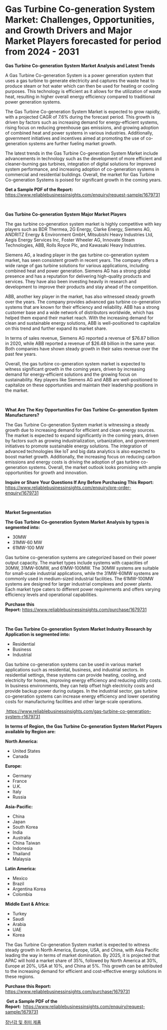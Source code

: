 <p><h1>Gas Turbine Co-generation System Market: Challenges, Opportunities, and Growth Drivers and Major Market Players forecasted for period from 2024 - 2031</h1></p><p><strong>Gas Turbine Co-generation System Market Analysis and Latest Trends</strong></p>
<p><p>A Gas Turbine Co-generation System is a power generation system that uses a gas turbine to generate electricity and captures the waste heat to produce steam or hot water which can then be used for heating or cooling purposes. This technology is efficient as it allows for the utilization of waste heat, resulting in higher overall energy efficiency compared to traditional power generation systems.</p><p>The Gas Turbine Co-generation System Market is expected to grow rapidly, with a projected CAGR of 7.6% during the forecast period. This growth is driven by factors such as increasing demand for energy-efficient systems, rising focus on reducing greenhouse gas emissions, and growing adoption of combined heat and power systems in various industries. Additionally, government initiatives and incentives aimed at promoting the use of co-generation systems are further fueling market growth.</p><p>The latest trends in the Gas Turbine Co-generation System Market include advancements in technology such as the development of more efficient and cleaner-burning gas turbines, integration of digital solutions for improved system performance, and increasing adoption of co-generation systems in commercial and residential buildings. Overall, the market for Gas Turbine Co-generation Systems is poised for significant growth in the coming years.</p></p>
<p><strong>Get a Sample PDF of the Report:&nbsp;</strong> <a href="https://www.reliablebusinessinsights.com/enquiry/request-sample/1679731">https://www.reliablebusinessinsights.com/enquiry/request-sample/1679731</a></p>
<p>&nbsp;</p>
<p><strong>Gas Turbine Co-generation System Major Market Players</strong></p>
<p><p>The gas turbine co-generation system market is highly competitive with key players such as BDR Thermea, 2G Energy, Clarke Energy, Siemens AG, ANDRITZ Energy & Environment GmbH, Mitsubishi Heavy Industries Ltd, Aegis Energy Services Inc, Foster Wheeler AG, Innovate Steam Technologies, ABB, Rolls Royce Plc, and Kawasaki Heavy Industries. </p><p>Siemens AG, a leading player in the gas turbine co-generation system market, has seen consistent growth in recent years. The company offers a wide range of gas turbine solutions for various applications, including combined heat and power generation. Siemens AG has a strong global presence and has a reputation for delivering high-quality products and services. They have also been investing heavily in research and development to improve their products and stay ahead of the competition.</p><p>ABB, another key player in the market, has also witnessed steady growth over the years. The company provides advanced gas turbine co-generation systems that are known for their efficiency and reliability. ABB has a strong customer base and a wide network of distributors worldwide, which has helped them expand their market reach. With the increasing demand for clean and sustainable energy solutions, ABB is well-positioned to capitalize on this trend and further expand its market share.</p><p>In terms of sales revenue, Siemens AG reported a revenue of $76.87 billion in 2020, while ABB reported a revenue of $26.48 billion in the same year. Both companies have shown steady growth in their sales revenue over the past few years.</p><p>Overall, the gas turbine co-generation system market is expected to witness significant growth in the coming years, driven by increasing demand for energy-efficient solutions and the growing focus on sustainability. Key players like Siemens AG and ABB are well-positioned to capitalize on these opportunities and maintain their leadership positions in the market.</p></p>
<p>&nbsp;</p>
<p><strong>What Are The Key Opportunities For Gas Turbine Co-generation System Manufacturers?</strong></p>
<p><p>The Gas Turbine Co-generation System market is witnessing a steady growth due to increasing demand for efficient and clean energy sources. The market is expected to expand significantly in the coming years, driven by factors such as growing industrialization, urbanization, and government initiatives to promote sustainable energy solutions. The integration of advanced technologies like IoT and big data analytics is also expected to boost market growth. Additionally, the increasing focus on reducing carbon emissions and energy costs is driving the adoption of gas turbine co-generation systems. Overall, the market outlook looks promising with ample opportunities for growth and innovation.</p></p>
<p><strong>Inquire or Share Your Questions If Any Before Purchasing This Report:</strong> <a href="https://www.reliablebusinessinsights.com/enquiry/pre-order-enquiry/1679731">https://www.reliablebusinessinsights.com/enquiry/pre-order-enquiry/1679731</a></p>
<p>&nbsp;</p>
<p><strong>Market Segmentation</strong></p>
<p><strong>The Gas Turbine Co-generation System Market Analysis by types is segmented into:</strong></p>
<p><ul><li>30MW</li><li>31MW-60 MW</li><li>61MW-100 MW</li></ul></p>
<p><p>Gas turbine co-generation systems are categorized based on their power output capacity. The market types include systems with capacities of 30MW, 31MW-60MW, and 61MW-100MW. The 30MW systems are suitable for small-scale industrial applications, while the 31MW-60MW systems are commonly used in medium-sized industrial facilities. The 61MW-100MW systems are designed for larger industrial complexes and power plants. Each market type caters to different power requirements and offers varying efficiency levels and operational capabilities.</p></p>
<p><strong>Purchase this Report:&nbsp;</strong><a href="https://www.reliablebusinessinsights.com/purchase/1679731">https://www.reliablebusinessinsights.com/purchase/1679731</a></p>
<p>&nbsp;</p>
<p><strong>The Gas Turbine Co-generation System Market Industry Research by Application is segmented into:</strong></p>
<p><ul><li>Residential</li><li>Business</li><li>Industrial</li></ul></p>
<p><p>Gas turbine co-generation systems can be used in various market applications such as residential, business, and industrial sectors. In residential settings, these systems can provide heating, cooling, and electricity for homes, improving energy efficiency and reducing utility costs. In business environments, they can help offset high electricity costs and provide backup power during outages. In the industrial sector, gas turbine co-generation systems can increase energy efficiency and lower operating costs for manufacturing facilities and other large-scale operations.</p></p>
<p><a href="https://www.reliablebusinessinsights.com/gas-turbine-co-generation-system-r1679731">&nbsp;https://www.reliablebusinessinsights.com/gas-turbine-co-generation-system-r1679731</a></p>
<p><strong>In terms of Region, the Gas Turbine Co-generation System Market Players available by Region are:</strong></p>
<p>
    <p> <strong> North America: </strong>
        <ul>
            <li>United States</li>
            <li>Canada</li>
        </ul>
        </p> 
    <p> <strong> Europe: </strong>
        <ul>
            <li>Germany</li>
            <li>France</li>
            <li>U.K.</li>
            <li>Italy</li>
            <li>Russia</li>
        </ul>
        </p> 
    <p> <strong> Asia-Pacific: </strong>
        <ul>
            <li>China</li>
            <li>Japan</li>
            <li>South Korea</li>
            <li>India</li>
            <li>Australia</li>
            <li>China Taiwan</li>
            <li>Indonesia</li>
            <li>Thailand</li>
            <li>Malaysia</li>
        </ul>
        </p> 
    <p> <strong> Latin America: </strong>
        <ul>
            <li>Mexico</li>
            <li>Brazil</li>
            <li>Argentina Korea</li>
            <li>Colombia</li>
        </ul>
        </p> 
    <p> <strong> Middle East & Africa: </strong>
        <ul>
            <li>Turkey</li>
            <li>Saudi</li>
            <li>Arabia</li>
            <li>UAE</li>
            <li>Korea</li>
        </ul>
    </p>
    </p>
<p><p>The Gas Turbine Co-generation System market is expected to witness steady growth in North America, Europe, USA, and China, with Asia Pacific leading the way in terms of market domination. By 2025, it is projected that APAC will hold a market share of 35%, followed by North America at 30%, Europe at 20%, USA at 10%, and China at 5%. This growth can be attributed to the increasing demand for efficient and cost-effective energy solutions in these regions.</p></p>
<p><strong>Purchase this Report: </strong><a href="https://www.reliablebusinessinsights.com/purchase/1679731">https://www.reliablebusinessinsights.com/purchase/1679731</a></p>
<p>&nbsp;<strong>Get a Sample PDF of the Report:&nbsp;&nbsp;</strong><a href="https://www.reliablebusinessinsights.com/enquiry/request-sample/1679731">https://www.reliablebusinessinsights.com/enquiry/request-sample/1679731</a></p>
<p><strong></strong></p>
<p><p><a href="https://github.com/vskv4779xr1/Market-Research-Report-List-2/blob/main/3613856102809.md">장난감 및 취미 제품</a></p></p>